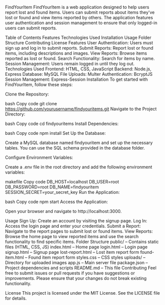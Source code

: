 FindYourItem
FindYourItem is a web application designed to help users report lost and found items. Users can submit reports about items they've lost or found and view items reported by others. The application features user authentication and session management to ensure that only logged-in users can submit reports.

Table of Contents
Features
Technologies Used
Installation
Usage
Folder Structure
Contributing
License
Features
User Authentication: Users must sign up and log in to submit reports.
Submit Reports: Report lost or found items, including descriptions and images.
View Reports: Browse items reported as lost or found.
Search Functionality: Search for items by name.
Session Management: Users remain logged in until they log out.
Technologies Used
Frontend: HTML, CSS, JavaScript
Backend: Node.js, Express
Database: MySQL
File Uploads: Multer
Authentication: BcryptJS
Session Management: Express-Session
Installation
To get started with FindYourItem, follow these steps:

Clone the Repository:

bash
Copy code
git clone https://github.com/yourusername/findyouritems.git
Navigate to the Project Directory:

bash
Copy code
cd findyouritems
Install Dependencies:

bash
Copy code
npm install
Set Up the Database:

Create a MySQL database named findyouritem and set up the necessary tables. You can use the SQL schema provided in the database folder.

Configure Environment Variables:

Create a .env file in the root directory and add the following environment variables:

makefile
Copy code
DB_HOST=localhost
DB_USER=root
DB_PASSWORD=root
DB_NAME=findyouritem
SESSION_SECRET=your_secret_key
Run the Application:

bash
Copy code
npm start
Access the Application:

Open your browser and navigate to http://localhost:3000.

Usage
Sign Up: Create an account by visiting the signup page.
Log In: Access the login page and enter your credentials.
Submit a Report: Navigate to the report pages to submit lost or found items.
View Reports: Browse the home page to view reported items and use the search functionality to find specific items.
Folder Structure
public/ – Contains static files (HTML, CSS, JS)
index.html – Home page
login.html – Login page
signup.html – Signup page
lost-report.html – Lost item report form
found-item.html – Found item report form
styles.css – CSS styles
uploads/ – Directory for uploaded images
app.js – Main server file
package.json – Project dependencies and scripts
README.md – This file
Contributing
Feel free to submit issues or pull requests if you have suggestions or improvements. Please ensure that your changes do not break existing functionality.

License
This project is licensed under the MIT License. See the LICENSE file for details.
